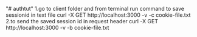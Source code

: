 "# authtut" 
1.go to client folder and from terminal run command to save sessionid in text file
  curl -X GET http://localhost:3000 -v -c cookie-file.txt
2.to send the saved session id in request header
  curl -X GET http://localhost:3000 -v -b cookie-file.txt